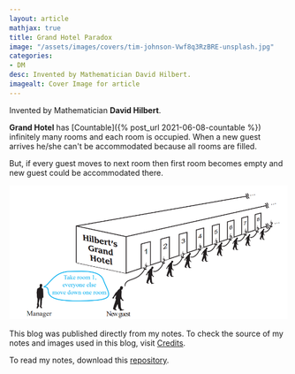 ```yaml
---
layout: article
mathjax: true
title: Grand Hotel Paradox
image: "/assets/images/covers/tim-johnson-Vwf8q3RzBRE-unsplash.jpg"
categories:
- DM
desc: Invented by Mathematician David Hilbert. 
imagealt: Cover Image for article
---
```


Invented by Mathematician <b>David Hilbert</b>.

**Grand Hotel** has [Countable]({% post_url 2021-06-08-countable %}) infinitely many rooms and each room is occupied.
When a new guest arrives he/she can't be accommodated because all rooms are filled.

But, if every guest moves to next room then first room becomes empty and new guest could be accommodated there.

<img src="../assets/images/posts/Pasted image 20210608090011.png"/>

This blog was published directly from my notes.
To check the source of my notes and images used in this blog, visit <a href="/credits.html" target="_blank">Credits</a>.

To read my notes, download this <a href="https://github.com/bovem/CS" target="blank">repository</a>.